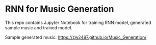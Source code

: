# RNN for Music Generation
This repo contains Jupyter Notebook for training RNN model, generated sample music and trained model.

Sample generated music: https://zw2497.github.io/Music_Generation/
